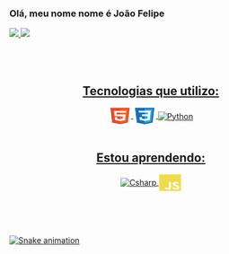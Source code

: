 ### Olá, meu nome nome é João Felipe

<div>
 <a href="https://github.com/j0a0f3l1p3">
 <img height="180em" src="https://github-readme-stats.vercel.app/api?username=j0a0f3l1p3&show_icons=true&theme=tokyonight&include_all_commits=true&count_private=true">
 <img height="160em" src="https://github-readme-stats.vercel.app/api/top-langs/?username=j0a0f3l1p3&layout=compact&langs_count=6&theme=tokyonight">
</div>

<br>

<div><br>
 
 <!--<img src="https://media0.giphy.com/media/qgQUggAC3Pfv687qPC/giphy.gif">-->

 <div align="center">
  <br>
  <div style="display: inline_block">
   <h2>Tecnologias que utilizo:</h2>
   <img align="center" alt="HTML" height="30" width="40" src="https://raw.githubusercontent.com/devicons/devicon/master/icons/html5/html5-original.svg">
   <img align="center" alt="CSS" height="30" width="40" src="https://raw.githubusercontent.com/devicons/devicon/master/icons/css3/css3-original.svg">
   <img align="center" alt="Python" height="40" width="50" src="https://cdn.jsdelivr.net/gh/devicons/devicon/icons/python/python-original.svg">
  </div>

  <div style="display: inline_block"><br>
   <h2>Estou aprendendo:</h2>
   <img align="center" alt="Csharp" height="35" width="45" src="https://cdn.jsdelivr.net/gh/devicons/devicon/icons/csharp/csharp-original.svg">
   <img align="center" alt="JavaScript" height="30" width="40" src="https://raw.githubusercontent.com/devicons/devicon/master/icons/javascript/javascript-plain.svg">
  </div>
 </div>

</div>

<br><br><br>
<!--
### Sempre buscando aprender. Me siga nas redes sociais abaixo!

<div> 
 <a href="" target="_blank"><img src="https://img.shields.io/badge/YouTube-FF0000?style=for-the-badge&logo=youtube&logoColor=white" target="_blank"></a>
 <a href="https://instagram.com/lukinhaxdlc" target="_blank"><img src="https://img.shields.io/badge/-Instagram-%23E4405F?style=for-the-badge&logo=instagram&logoColor=white" target="_blank"></a>
 <a href="https://discord.com/channels/lukinhaxdlc#6260" target="_blank"><img src="https://img.shields.io/badge/Discord-7289DA?style=for-the-badge&logo=discord&logoColor=white" target="_blank"></a> 
 <a href = "mailto:lucasdev.programador@gmail.com"><img src="https://img.shields.io/badge/-Gmail-%23333?style=for-the-badge&logo=gmail&logoColor=white" target="_blank"></a>
 <a href="https://www.linkedin.com/in/lucas-santos-gomes" target="_blank"><img src="https://img.shields.io/badge/-LinkedIn-%230077B5?style=for-the-badge&logo=linkedin&logoColor=white" target="_blank"></a>--> 

 ![Snake animation](https://github.com/j0a0f3l1p3/j0a0f3l1p3/blob/output/github-contribution-grid-snake.svg)

</div>
